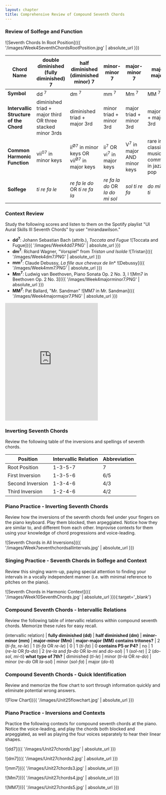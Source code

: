```yaml
---
layout: chapter
title: Comprehensive Review of Compound Seventh Chords
---
```


### Review of Solfege and Function

![Seventh Chords In Root Position]({{ '/images/Week4SeventhChordsRootPosition.jpg' | absolute_url }})

Chord Name   |   double diminished (fully diminished) 7   |   half diminished (diminished minor) 7   |   minor-minor 7   |   major-minor 7   |   major-major 7    
---   |   ---   |   ---   |   ---   |   ---   |   ---   |
**Symbol**   |   dd <sup>7</sup>   |   dm <sup>7</sup>   |   mm <sup>7</sup>   |   Mm <sup>7</sup>   |   MM <sup>7</sup>   
**Intervallic Structure of the Chord**   |   diminished triad + major third OR three stacked minor 3rds   |   diminished triad + major 3rd   |   minor triad + minor 3rd   |   major triad + minor 3rd   |   major triad + major 3rd   
**Common Harmonic Function**   |   vii<sup>07</sup> in minor keys   |   ii<sup>Ø7</sup> in minor keys OR vii<sup>Ø7</sup> in major keys   |   ii<sup>7</sup> OR vi<sup>7</sup> in major keys   |   V<sup>7</sup> in major AND minor keys   |   rare in classical music; commoner in jazz and pop
**Solfege**   |   *ti re fa le*   |   *re fa le do* OR *ti re fa la*   |   *re fa la do* OR *la do mi sol*   |   *sol ti re fa*   |   *do mi sol ti*

### Context Review

Study the following scores and listen to them on the Spotify playlist "UI Aural Skills III Seventh Chords" by user "mirandawilson."

- **dd<sup>7</sup>**: Johann Sebastian Bach (attrib.), *Toccata and Fugue*
![Toccata and Fugue]({{ '/images/Week4dd7.PNG' | absolute_url }})
- **dm<sup>7</sup>**: Richard Wagner, "Vorspiel" from *Tristan und Isolde*
![Tristan]({{ '/images/Week4dm7.PNG' | absolute_url }})
- **mm<sup>7</sup>**: Claude Debussy, *La fille aux cheveux de lin**
![Debussy]({{ '/images/Week4mm7.PNG' | absolute_url }})
- **Mm<sup>7</sup>**: Ludwig van Beethoven, Piano Sonata Op. 2 No. 3, I
![Mm7 in Beethoven Op. 2 No. 3]({{ '/images/Week4majorminor7.PNG' | absolute_url }})
- **MM<sup>7</sup>**: Pat Ballard, "Mr. Sandman"
![MM7 in Mr. Sandman]({{ '/images/Week4majormajor7.PNG' | absolute_url }})

<iframe src="https://open.spotify.com/embed/user/mirandawilson/playlist/0lrEwPkfESiO4wYbRLlG4D" width="300" height="380" frameborder="0" allowtransparency="true" allow="encrypted-media"></iframe>

### Inverting Seventh Chords

Review the following table of the inversions and spellings of seventh chords.

Position  |  Intervallic Relation  |  Abbreviation
---  |  ---  |  --- 
Root Position  |  1-3-5-7 |   7   
First Inversion  |  1-3-5-6  |  6/5   
Second Inversion   |   1-3-4-6   |   4/3   
Third Inversion   |   1-2-4-6   |   4/2 

### Piano Practice - Inverting Seventh Chords

Review how the inversions of the seventh chords feel under your fingers on the piano keyboard. Play them blocked, then arpeggiated. Notice how they are similar to, and different from each other. Improvise contexts for them using your knowledge of chord progressions and voice-leading.

![Seventh Chords in All Inversions]({{ '/images/Week7seventhchordsallintervals.jpg' | absolute_url }})

### Singing Practice - Seventh Chords in Solfege and Context

Review this singing warm-up, paying special attention to finding your intervals in a vocally independent manner (i.e. with minimal reference to pitches on the piano).

![Seventh Chords in Harmonic Context]({{ '/images/Week10SeventhChords.jpg' | absolute_url }}){:target='_blank'}

### Compound Seventh Chords - Intervallic Relations

Review the following table of intervallic relations within compound seventh chords. Memorize these rules for easy recall.

 (intervallic relation) | **fully diminished (dd)** | **half diminished (dm)** | **minor-minor (mm)** | **major-minor (Mm)** | **major-major (MM)** 
**contains tritones?** | 2 (*ti-fa*, *re-le*) | 1 (*ti-fa* OR *re-le*) | 0 | 1 (*ti-fa*) | 0 
**contains P5 or P4?** | no | 1 (*re-la* OR *fa-do*) | 2 (*re-la* and *fa-do* OR *la-mi* and *do-sol*) | 1 (*sol-re*) | 2 (*do-sol*, *mi-ti*) 
**what type of 7th?** | diminished (*ti-le*) | minor (*ti-la* OR *re-do*) | minor (*re-do* OR *la-sol*) | minor (*sol-fa*) | major (*do-ti*)

### Compound Seventh Chords - Quick Identification

Review and memorize the flow chart to sort through information quickly and eliminate potential wrong answers.

![Flow Chart]({{ '/images/Unit25flowchart.jpg' | absolute_url }})

### Piano Practice - Inversions and Contexts

Practice the following contexts for compound seventh chords at the piano. Notice the voice-leading, and play the chords both blocked and arpeggiated, as well as playing the four voices separately to hear their linear shapes.

![dd7]({{ '/images/Unit27chords1.jpg' | absolute_url }})

![dm7]({{ '/images/Unit27chords2.jpg' | absolute_url }})

![mm7]({{ '/images/Unit27chords3.jpg' | absolute_url }})

![Mm7]({{ '/images/Unit27chords4.jpg' | absolute_url }})

![MM7]({{ '/images/Unit27chords5.jpg' | absolute_url }})